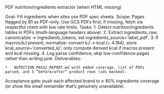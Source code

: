 PDF nutrition/ingredients extractor (when HTML missing)

Goal: Fill ingredients when sites use PDF spec sheets.
Scope: Pages flagged by B1 as PDF-only. Use GCS PDFs first; if missing, fetch via respectful client with low rate limits.
Tasks:
	1.	Detect nutrition/ingredients tables in PDFs (multi-language headers above).
	2.	Extract ingredients_raw; canonicalize → ingredients_tokens; set ingredients_source='label_pdf'.
	3.	If macros/kJ present, normalize: convert kJ → kcal (÷ 4.184), store kcal_source='converted_kj'; only compute derived kcal if macros present and kcal missing.
	4.	Log parse confidence; skip low-confidence pages rather than writing junk.
Deliverables:

	•	NUTRITION_PASS2_REPORT.md with added coverage, list of PDFs parsed, and 5 “before/after” product rows (ids masked).
Acceptance gate: push each affected brand to ≥ 80% ingredients coverage (or show the small remainder that’s genuinely unavailable).
